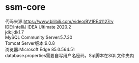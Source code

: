 # ssm-core  
代码来源:https://www.bilibili.com/video/BV1RE41127rv  
IDE:IntelliJ IDEA Ultimate 2020.2  
jdk:jdk1.7  
MySQL Community Server:5.7.30  
Tomcat Server版本:9.0.8  
浏览器:Microsoft Edge 85.0.564.51   
database.properties需要自写用户名密码，Sql脚本在SQL文件夹内  
